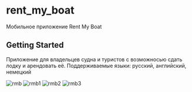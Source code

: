 # rent_my_boat

Мобильное приложение Rent My Boat 

## Getting Started

Приложение для владельцев судна и туристов с возможносью сдать лодку и арендовать её. Поддерживаемые языки: русский, английский, немецкий

![rmb](https://user-images.githubusercontent.com/84247746/187537211-94915552-8f48-4304-9731-a9a7b2066f0c.png)
![rmb1](https://user-images.githubusercontent.com/84247746/187537672-befa82e3-db15-4ff2-84e4-4b583fa84bab.PNG)
![rmb2](https://user-images.githubusercontent.com/84247746/187537683-21eeac7d-66d6-44f4-b263-04e7698c19d2.PNG)
![rmb3](https://user-images.githubusercontent.com/84247746/187537701-c9f3eea5-5db5-4490-ad01-95c94c1683cb.PNG)
